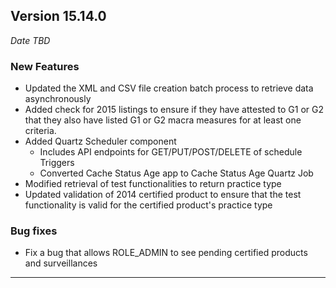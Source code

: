 
## Version 15.14.0
_Date TBD_

### New Features
* Updated the XML and CSV file creation batch process to retrieve data asynchronously
* Added check for 2015 listings to ensure if they have attested to G1 or G2 that they also have listed G1 or G2 macra measures for at least one criteria.
* Added Quartz Scheduler component
  * Includes API endpoints for GET/PUT/POST/DELETE of schedule Triggers
  * Converted Cache Status Age app to Cache Status Age Quartz Job
* Modified retrieval of test functionalities to return practice type
* Updated validation of 2014 certified product to ensure that the test functionality is valid for the certified product's practice type 

### Bug fixes
* Fix a bug that allows ROLE_ADMIN to see pending certified products and surveillances

---

